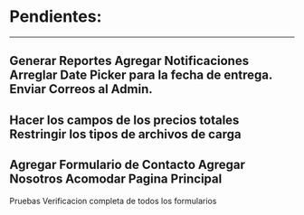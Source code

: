 # Pendientes:

------------------
Generar Reportes
Agregar Notificaciones
Arreglar Date Picker para la fecha de entrega.
Enviar Correos al Admin.
------------------
Hacer los campos de los precios totales
Restringir los tipos de archivos de carga
------------------
Agregar Formulario de Contacto
Agregar Nosotros
Acomodar Pagina Principal
------------------
Pruebas
Verificacion completa de todos los formularios
